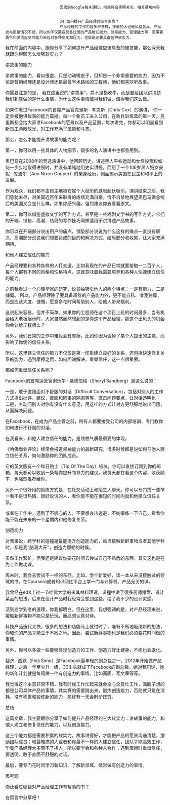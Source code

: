 
                            
                            因收到Google相关通知，网站将会择期关闭。相关通知内容
                            
                            
                            34 如何提升产品经理的综合素质？
                            产品经理的工作内容多种多样，接触的人也是风格各异，产品发布更是情况不断，所以你不仅需要具备过硬的产品增长能力、领导能力、管理能力等，更需要勇气和灵活应变的能力来应对各种变化和压力，也就是还要具备各种软实力。

我在前面的内容中，跟你分享了如何提升产品经理应该具备的硬技能，那么今天我就跟你聊聊怎么增强软实力？

讲故事的能力

讲故事的能力，看似很虚、只是动动嘴皮子，但却是一个非常重要的能力，因为不论是营销经理还是设计师还是最最学术路线的工程师，他们都喜欢听故事。

你需要注意的是， 我在这里说的“讲故事”，并不是指吹牛，而是要给团队讲清楚我们到底做的是什么事情，为什么这件事情值得我们做、值得我们这么做。

如果你看过Facebook的首席产品官克里斯 · 考克斯（Chris Cox）的演讲， 你一定会被他讲故事的能力震撼。每一个新员工进入公司，在新兵训练营的第一天，克里斯都会给大家讲Facebook的愿景以及产品蓝图，每次讲完，你都可以明显看到新员工两眼放光，对工作充满了激情和斗志。

那么，怎么才能提升讲故事的能力呢？

第一，你可以用一些具体的人物细节，很多的名人演讲中也都会用到。

奥巴马在2008年的竞选演讲中，他回顾历史，讲述黑人平权运动和女性投票权如何一步步地取得进展时，并没有单纯地用史实讲授，而用了一个106岁黑人妇女安妮 · 库波尔（Ann Nixon Cooper）的亲身经历，侧面揭示美国在民主和和平上的进展。

作为观众，我们都不由自主地被安妮个人经历的跌宕起伏吸引，演讲结束之后，我们意犹未尽，对美国近百年来取得的成绩充满自豪，情不自禁地展望奥巴马做总统后的美国又会是什么样。如果你感兴趣，强烈建议你去看看原文。

第二，你可以借鉴虚拟文学的写作方式，甚至是一些戏剧文学书的写作方式，它们的开端、铺垫、高潮、结局的写作技巧同样适用于讲清述产品故事。

你可以在开端部分说出用户的痛点，铺垫部分说说为什么这样的痛点一直没有解决，高潮部分说说我们想要达成的目的和解决方式，结局部分收收尾，让大家充满期待。

和他人建立信任的能力

产品经理要和各种各样的人打交道，比如我现在的产品日常就要接触一二百个人，每个人都有不同的风格和性格特点，这就意味着我需要培养和各种人快速建立信任的能力。

之前我看过一个心理学家的研究，说领袖吸引他人的两个特点：一是有能力，二是慷慨。 所以，产品经理除了要具备超群的产品能力外，更不能自私、唯我独尊，而是应该大度、慷慨，愿意多花时间帮助别人，给他人带来福利。

这说起来容易，但并不简单。如果你的工程师在这个项目上花的时间最多，当有机会给大老板展示时，大家自然而然想到的是你这个产品经理，那这个出风头的机会你会让给工程师么？

另外，我们日常的工作中难免会有摩擦，比如你因为否掉了某个人提出的主意，而影响了你俩的信任关系。

所以，这里建立信任的能力不仅仅是第一印象建立良好的关系，还包括快速修复关系的能力，遇到摩擦之后，如何坦诚解决，重塑信任，这一点很重要。

那如何重塑信任关系呢？

Facebook的首席运营官谢乐尔 · 桑德伯格（Sheryl Sandberg）是这么说的：


一是，敢于直接面对不舒服的对话（Difficult Conversation），包括对别人的工作方式提出批评、建议，直面和同事的隔阂等等，直击问题要点，让对话透明化；
二是，主动问别人对你有没有什么意见，用这样的方式让对方更舒服地说出问题，从而解决问题。


在Facebook，在成为产品主管之前，所有人都要接受公司的内部培训，专门教你如何进行不舒服的对话。

在我看来，和他人建立信任的能力，是领袖气质最重要的体现。

《哈佛商业评论》经常会报道领袖能力的最新研究，很多时候都是说如何与他人建立信任关系，如何激励你的团队成员。

它的英文版有一个每日贴士（Tip Of The Day）板块，你可以直接订阅到你的邮箱，每天都可以收到一条帮你提升领导力的建议。我每天都在看这个内容，收获颇丰，也强烈推荐给你。

另外一个很好用的锻炼方式是，在社交活动上和陌生人聊天。你可以专门找一些乍一看不是很热情、很好说话的人，看你能不能在很短的时间内就和他建立信任关系。

或者在工作中，遇到了不顺心的人，不要想办法逃避，不妨锻炼一下自己，看看你能不能在未来的一个星期内和他修复关系。

创造能力

对我来说，跨学科的碰撞是最能提升创造能力的，每当接触新鲜事物或者其他学科时，都是我“脑洞大开”，创造力爆棚的时候。

虽然工作繁忙，但我还是建议你要花时间去尝试自己不熟悉的东西，其实这也是在为工作做功课。

周末时，我会去尝试不一样的东西。比如，学个新爱好，读一本从来没接触过的领域的书，在Coursera或者知识网红平台上学一门与计算机、产品无关的课。

我曾经在edX上过一节哈佛大学的米其林料理课，课程中讲了很多厨师摆盘、设计菜品的想法，后来在设计产品时我经常会想到这些，给了我不少的设计灵感。

活到老学到老的道理，你我都明白。但在这里，我想强调的是，对产品经理来说，接触新鲜事物不能只是玩玩，而必须认真对待。

科技产品迭代太快，很多的想法和功能马上就过时了，唯有不断地吸纳新的想法，你和你的产品才能立于不败之地。因此，尝试新鲜事物也是我们必须要花时间做的事情。

另外，你可以多做一些能够体现创造力的工作，创造力好比健身，不练也会退化。

斐济 · 西默（Fidji Simo）是Facebook最年轻的副总裁之一，2012年开始做产品经理，之后一年至少升一级，30出头就成了Facebook的副总裁。她对我们说，她的新年计划就是每周做一件有创造力的事情，比如画画、写文章等等。

我觉得这个主意非常不错，我有时候工作忙起来就会全心全意忙工作，满脑子想的都是公司具体产品的事情，其实真的需要跳出来，锻炼创造能力，否则就只是在消耗，没有积累和锻炼新的能力，那终有一天会黔驴技穷。

总结

这篇文章，我主要跟你分享了如何提升产品经理的三大软实力：讲故事的能力，和他人建立和修复信任的能力，以及创造能力。

这三个能力都是需要积累的软实力，故事讲得好，才能把产品的愿景沟通清楚，激励团队成员；和最难搞的人或者和你最不一样的人建立信任，团队才能高效工作，毕竟产品经理大多管不了招人，所以要学会和各种人合作；遇到摩擦时重塑信任，要透明、敢于直面不舒服的对话。

最后，要专门花时间学习新知识、了解新领域、经常做有创造力的事情。

思考题

你还看过哪些对产品经理工作有帮助的书？

在留言中分享吧！

                        
                        
                            